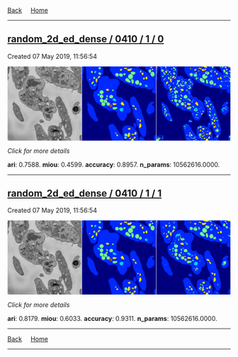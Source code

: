 
[Back](..)&nbsp;&nbsp;&nbsp;&nbsp;&nbsp;[Home](https://leapmanlab.github.io/snapshots)

---

<div class="summary"><a href="0"><h2>random_2d_ed_dense / 0410 / 1 / 0</h2></a><p>Created 07 May 2019, 11:56:54
</p><a href="0"><img src="0/media/summary.png" align="center"></a><p>
<i>Click for more details</i>
</p></div>

**ari**: 0.7588. **miou**: 0.4599. **accuracy**: 0.8957. **n_params**: 10562616.0000. 

---

<div class="summary"><a href="1"><h2>random_2d_ed_dense / 0410 / 1 / 1</h2></a><p>Created 07 May 2019, 11:56:54
</p><a href="1"><img src="1/media/summary.png" align="center"></a><p>
<i>Click for more details</i>
</p></div>

**ari**: 0.8179. **miou**: 0.6033. **accuracy**: 0.9311. **n_params**: 10562616.0000. 

---

[Back](..)&nbsp;&nbsp;&nbsp;&nbsp;&nbsp;[Home](https://leapmanlab.github.io/snapshots)

---